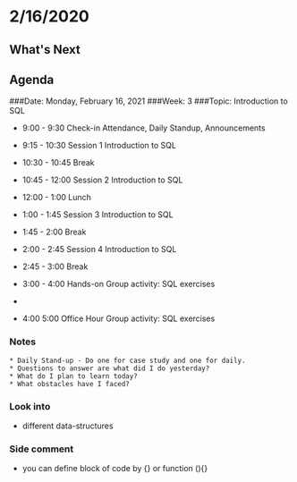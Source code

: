 # 2/16/2020
## What's Next
###
## Agenda	
###Date:	Monday, February 16, 2021
###Week:	 3 
###Topic: Introduction to SQL 
- 9:00	-	9:30	Check-in	Attendance,
Daily Standup,
Announcements

- 9:15	-	10:30	Session 1	Introduction to SQL
- 10:30	-	10:45	Break	 
- 10:45	-	12:00	Session 2	Introduction to SQL
- 12:00	-	1:00	Lunch	 
- 1:00	-	1:45	Session 3	Introduction to SQL
- 1:45	-	2:00	Break	 
- 2:00	-	2:45	Session 4	Introduction to SQL
- 2:45	-	3:00	Break	 
- 3:00	-	4:00	Hands-on	Group activity: SQL exercises
- 
- 4:00	 	5:00	Office Hour	Group activity: SQL exercises


### Notes

	* Daily Stand-up - Do one for case study and one for daily.
	* Questions to answer are what did I do yesterday?
	* What do I plan to learn today?
	* What obstacles have I faced?

### Look into

-  different data-structures
 
 
### Side comment
- you can define block of code by {} or function (){}
